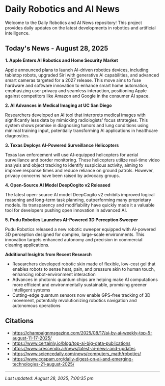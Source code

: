 # Daily Robotics and AI News

Welcome to the Daily Robotics and AI News repository! This project provides daily updates on the latest developments in robotics and artificial intelligence.

## Today's News - August 28, 2025

**1. Apple Enters AI Robotics and Home Security Market**

Apple announced plans to launch AI-driven robotics devices, including tabletop robots, upgraded Siri with generative AI capabilities, and advanced smart cameras targeted for a 2027 release. This move aims to fuse hardware and software innovation to enhance smart home automation, emphasizing user privacy and seamless interaction, positioning Apple against competitors like Amazon and Google in the consumer AI space.

**2. AI Advances in Medical Imaging at UC San Diego**

Researchers developed an AI tool that interprets medical images with significantly less data by mimicking radiologists' focus strategies. This system shows promise in diagnosing tumors and lung conditions using minimal training input, potentially transforming AI applications in healthcare diagnostics.

**3. Texas Deploys AI-Powered Surveillance Helicopters**

Texas law enforcement will use AI-equipped helicopters for aerial surveillance and border monitoring. These helicopters utilize real-time video analysis and object tracking to identify suspicious activity, aiming to improve response times and reduce reliance on ground patrols. However, privacy concerns have been raised by advocacy groups.

**4. Open-Source AI Model DeepCogito v2 Released**

The latest open-source AI model DeepCogito v2 exhibits improved logical reasoning and long-term task planning, outperforming many proprietary models. Its transparency and modifiability have quickly made it a valuable tool for developers pushing open innovation in advanced AI.

**5. Pudu Robotics Launches AI-Powered 3D Perception Sweeper**

Pudu Robotics released a new robotic sweeper equipped with AI-powered 3D perception designed for complex, large-scale environments. This innovation targets enhanced autonomy and precision in commercial cleaning applications.

**Additional Insights from Recent Research**

- Researchers developed robotic skin made of flexible, low-cost gel that enables robots to sense heat, pain, and pressure akin to human touch, enhancing robot-environment interaction
- Advances in photonic quantum chips are helping make AI computations more efficient and environmentally sustainable, promising greener intelligent systems
- Cutting-edge quantum sensors now enable GPS-free tracking of 3D movement, potentially revolutionizing robotics navigation and autonomous operations

## Citations

- https://champaignmagazine.com/2025/08/17/ai-by-ai-weekly-top-5-august-11-17-2025/
- https://www.certainly.io/blog/top-ai-big-data-publications
- https://www.crescendo.ai/news/latest-ai-news-and-updates
- https://www.sciencedaily.com/news/computers_math/robotics/
- https://www.cgspam.org/daily-digest-on-ai-and-emerging-technologies-21-august-2025/

---

*Last updated: August 28, 2025, 7:00:35 pm*